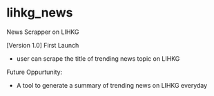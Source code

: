 # lihkg_news
News Scrapper on LIHKG

[Version 1.0] First Launch
- user can scrape the title of trending news topic on LIHKG

Future Oppurtunity:
- A tool to generate a summary of trending news on LIHKG everyday 
